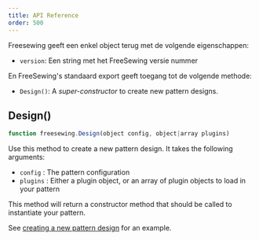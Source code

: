 ```yaml
---
title: API Reference
order: 500
---
```


Freesewing geeft een enkel object terug met de volgende eigenschappen:

- `version`: Een string met het FreeSewing versie nummer

En FreeSewing's standaard export geeft toegang tot de volgende methode:

- `Design()`: A *super-constructor* to create new pattern designs.

## Design()

```js
function freesewing.Design(object config, object|array plugins)
```

Use this method to create a new pattern design. It takes the following arguments:

- `config` : The pattern configuration
- `plugins` : Either a plugin object, or an array of plugin objects to load in your pattern

<Tip>

This method will return a constructor method that should be called to instantiate your pattern.

See [creating a new pattern design](/concepts/new-design) for an example.

</Tip>